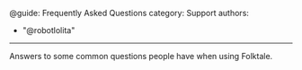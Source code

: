 @guide: Frequently Asked Questions
category: Support
authors:
  - "@robotlolita"
---

Answers to some common questions people have when using Folktale.
